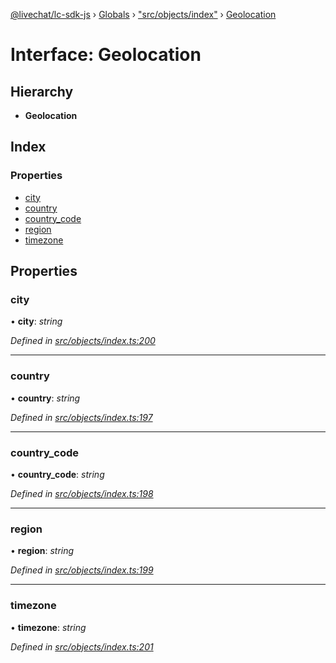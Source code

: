 [@livechat/lc-sdk-js](../README.md) › [Globals](../globals.md) › ["src/objects/index"](../modules/_src_objects_index_.md) › [Geolocation](_src_objects_index_.geolocation.md)

# Interface: Geolocation

## Hierarchy

* **Geolocation**

## Index

### Properties

* [city](_src_objects_index_.geolocation.md#city)
* [country](_src_objects_index_.geolocation.md#country)
* [country_code](_src_objects_index_.geolocation.md#country_code)
* [region](_src_objects_index_.geolocation.md#region)
* [timezone](_src_objects_index_.geolocation.md#timezone)

## Properties

###  city

• **city**: *string*

*Defined in [src/objects/index.ts:200](https://github.com/livechat/lc-sdk-js/blob/aff69b2/src/objects/index.ts#L200)*

___

###  country

• **country**: *string*

*Defined in [src/objects/index.ts:197](https://github.com/livechat/lc-sdk-js/blob/aff69b2/src/objects/index.ts#L197)*

___

###  country_code

• **country_code**: *string*

*Defined in [src/objects/index.ts:198](https://github.com/livechat/lc-sdk-js/blob/aff69b2/src/objects/index.ts#L198)*

___

###  region

• **region**: *string*

*Defined in [src/objects/index.ts:199](https://github.com/livechat/lc-sdk-js/blob/aff69b2/src/objects/index.ts#L199)*

___

###  timezone

• **timezone**: *string*

*Defined in [src/objects/index.ts:201](https://github.com/livechat/lc-sdk-js/blob/aff69b2/src/objects/index.ts#L201)*
